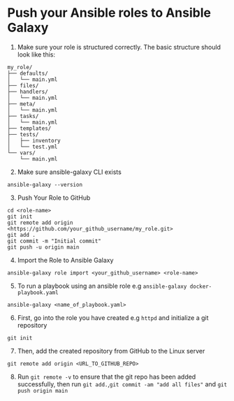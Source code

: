 # Push your Ansible roles to Ansible Galaxy

1. Make sure your role is structured correctly. The basic structure should look like this:

```
my_role/
├── defaults/
│   └── main.yml
├── files/
├── handlers/
│   └── main.yml
├── meta/
│   └── main.yml
├── tasks/
│   └── main.yml
├── templates/
├── tests/
│   ├── inventory
│   └── test.yml
└── vars/
    └── main.yml
```

2. Make sure ansible-galaxy CLI exists

```
ansible-galaxy --version
```

3. Push Your Role to GitHub

```
cd <role-name>
git init
git remote add origin <https://github.com/your_github_username/my_role.git>
git add .
git commit -m "Initial commit"
git push -u origin main
```

4. Import the Role to Ansible Galaxy

```
ansible-galaxy role import <your_github_username> <role-name>
```
5. To run a playbook using an ansible role e.g `ansible-galaxy docker-playbook.yaml`
```
ansible-galaxy <name_of_playbook.yaml>
```
6. First, go into the role you have created e.g `httpd` and initialize a git repository
```
git init
```
7. Then, add the created repository from GitHub to the Linux server
```
git remote add origin <URL_TO_GITHUB_REPO>
```
8. Run `git remote -v` to ensure that the git repo has been added successfully, then run `git add.`,`git commit -am "add all files"` and `git push origin main`
